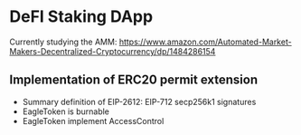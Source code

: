 # DeFI Staking DApp
Currently studying the AMM: https://www.amazon.com/Automated-Market-Makers-Decentralized-Cryptocurrency/dp/1484286154


## Implementation of ERC20 permit extension
* Summary definition of EIP-2612:
 EIP-712 secp256k1 signatures
* EagleToken is burnable
* EagleToken implement AccessControl

